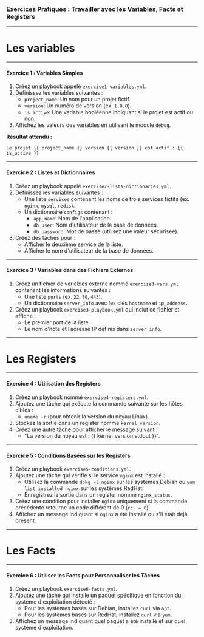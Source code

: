 ### **Exercices Pratiques : Travailler avec les Variables, Facts et Registers**

------------------------
# Les variables
------------------------

#### **Exercice 1 : Variables Simples**
1. Créez un playbook appelé `exercise1-variables.yml`.
2. Définissez les variables suivantes :
   - `project_name`: Un nom pour un projet fictif.
   - `version`: Un numéro de version (ex. `1.0.0`).
   - `is_active`: Une variable booléenne indiquant si le projet est actif ou non.
3. Affichez les valeurs des variables en utilisant le module `debug`.

**Résultat attendu :**
```
Le projet {{ project_name }} version {{ version }} est actif : {{ is_active }}
```

---

#### **Exercice 2 : Listes et Dictionnaires**
1. Créez un playbook appelé `exercise2-lists-dictionaries.yml`.
2. Définissez les variables suivantes :
   - Une liste `services` contenant les noms de trois services fictifs (ex. `nginx`, `mysql`, `redis`).
   - Un dictionnaire `configs` contenant :
     - `app_name`: Nom de l'application.
     - `db_user`: Nom d'utilisateur de la base de données.
     - `db_password`: Mot de passe (utilisez une valeur sécurisée).
3. Créez des tâches pour :
   - Afficher le deuxième service de la liste.
   - Afficher le nom d'utilisateur de la base de données.

---

#### **Exercice 3 : Variables dans des Fichiers Externes**
1. Créez un fichier de variables externe nommé `exercise3-vars.yml` contenant les informations suivantes :
   - Une liste `ports` (ex. `22`, `80`, `443`).
   - Un dictionnaire `server_info` avec les clés `hostname` et `ip_address`.
2. Créez un playbook `exercise3-playbook.yml` qui inclut ce fichier et affiche :
   - Le premier port de la liste.
   - Le nom d’hôte et l’adresse IP définis dans `server_info`.

------------------------
# Les Registers
------------------------

#### **Exercice 4 : Utilisation des Registers**
1. Créez un playbook nommé `exercise4-registers.yml`.
2. Ajoutez une tâche qui exécute la commande suivante sur les hôtes cibles :
   - `uname -r` (pour obtenir la version du noyau Linux).
3. Stockez la sortie dans un register nommé `kernel_version`.
4. Créez une autre tâche pour afficher le message suivant :
   - "La version du noyau est : {{ kernel_version.stdout }}".

---

#### **Exercice 5 : Conditions Basées sur les Registers**
1. Créez un playbook `exercise5-conditions.yml`.
2. Ajoutez une tâche qui vérifie si le service `nginx` est installé :
   - Utilisez la commande `dpkg -l nginx` sur les systèmes Debian ou `yum list installed nginx` sur les systèmes RedHat.
   - Enregistrez la sortie dans un register nommé `nginx_status`.
3. Créez une condition pour installer `nginx` uniquement si la commande précédente retourne un code différent de 0 (`rc != 0`).
4. Affichez un message indiquant si `nginx` a été installé ou s'il était déjà présent.



------------------------
# Les Facts
------------------------

#### **Exercice 6 : Utiliser les Facts pour Personnaliser les Tâches**
1. Créez un playbook `exercise6-facts.yml`.
2. Ajoutez une tâche qui installe un paquet spécifique en fonction du système d'exploitation détecté :
   - Pour les systèmes basés sur Debian, installez `curl` via `apt`.
   - Pour les systèmes basés sur RedHat, installez `curl` via `yum`.
3. Affichez un message indiquant quel paquet a été installé et sur quel système d'exploitation.
